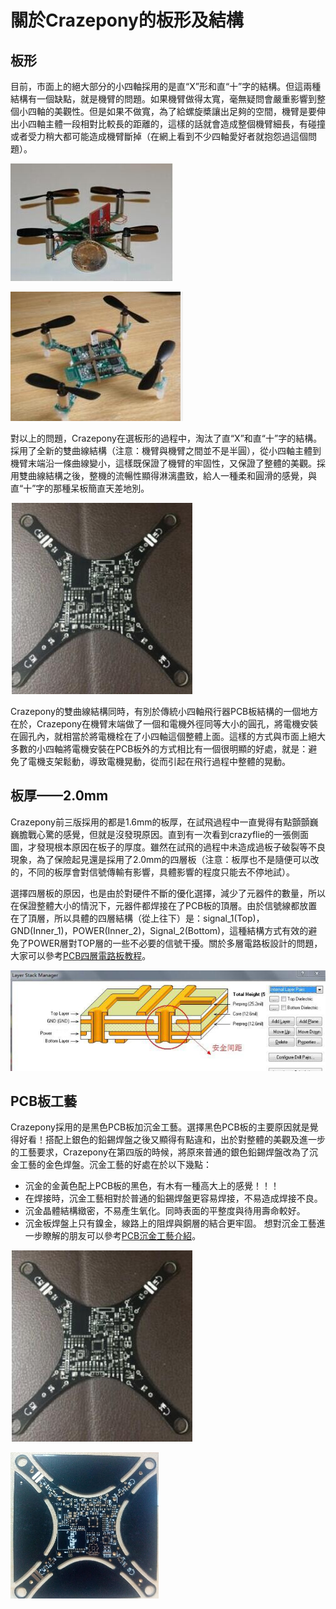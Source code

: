 
#  關於Crazepony的板形及結構


## 板形
目前，市面上的絕大部分的小四軸採用的是直“X”形和直“十”字的結構。但這兩種結構有一個缺點，就是機臂的問題。如果機臂做得太寬，毫無疑問會嚴重影響到整個小四軸的美觀性。但是如果不做寬，為了給螺旋槳讓出足夠的空間，機臂是要伸出小四軸主體一段相對比較長的距離的，這樣的話就會造成整個機臂細長，有碰撞或者受力稍大都可能造成機臂斷掉（在網上看到不少四軸愛好者就抱怨過這個問題）。

![](/assets/img/construct-1.jpg)

![](/assets/img/construct-2.jpg)

對以上的問題，Crazepony在選板形的過程中，淘汰了直“X”和直“十”字的結構。採用了全新的雙曲線結構（注意：機臂與機臂之間並不是半圓），從小四軸主體到機臂末端沿一條曲線變小，這樣既保證了機臂的牢固性，又保證了整體的美觀。採用雙曲線結構之後，整機的流暢性顯得淋漓盡致，給人一種柔和圓滑的感覺，與直“十”字的那種呆板簡直天差地別。

![](/assets/img/construct-3.jpg)

Crazepony的雙曲線結構同時，有別於傳統小四軸飛行器PCB板結構的一個地方在於，Crazepony在機臂末端做了一個和電機外徑同等大小的圓孔，將電機安裝在圓孔內，就相當於將電機栓在了小四軸這個整體上面。這樣的方式與市面上絕大多數的小四軸將電機安裝在PCB板外的方式相比有一個很明顯的好處，就是：避免了電機支架鬆動，導致電機晃動，從而引起在飛行過程中整體的晃動。

## 板厚——2.0mm
Crazepony前三版採用的都是1.6mm的板厚，在試飛過程中一直覺得有點顫顫巍巍膽戰心驚的感覺，但就是沒發現原因。直到有一次看到crazyflie的一張側面圖，才發現根本原因在板子的厚度。雖然在試飛的過程中未造成過板子破裂等不良現象，為了保險起見還是採用了2.0mm的四層板（注意：板厚也不是隨便可以改的，不同的板厚會對信號傳輸有影響，具體影響的程度只能去不停地試）。

選擇四層板的原因，也是由於對硬件不斷的優化選擇，減少了元器件的數量，所以在保證整體大小的情況下，元器件都焊接在了PCB板的頂層。由於信號線都放置在了頂層，所以具體的四層結構（從上往下）是：signal_1(Top)，GND(Inner_1)，POWER(Inner_2)，Signal_2(Bottom)，這種結構方式有效的避免了POWER層對TOP層的一些不必要的信號干擾。關於多層電路板設計的問題，大家可以參考[PCB四層電路板教程](http://wenku.baidu.com/link?url=K-Mgukgsj5VT2kG2Df2nZtQ-r7-bZuBZ5G0BgRD8vDGxKk0ZBNinJnnmgrWfjGP061vNpLbZlJifQogE3vhZcm0F1S6ka4kjryRFimGMAC7)。

![](/assets/img/construct-4.jpg)

## PCB板工藝
Crazepony採用的是黑色PCB板加沉金工藝。選擇黑色PCB板的主要原因就是覺得好看！搭配上銀色的鉛錫焊盤之後又顯得有點違和，出於對整體的美觀及進一步的工藝要求，Crazepony在第四版的時候，將原來普通的銀色鉛錫焊盤改為了沉金工藝的金色焊盤。沉金工藝的好處在於以下幾點：

* 沉金的金黃色配上PCB板的黑色，有木有一種高大上的感覺！！！
* 在焊接時，沉金工藝相對於普通的鉛錫焊盤更容易焊接，不易造成焊接不良。
* 沉金晶體結構緻密，不易產生氧化。同時表面的平整度與待用壽命較好。
* 沉金板焊盤上只有鎳金，線路上的阻焊與銅層的結合更牢固。
想對沉金工藝進一步瞭解的朋友可以參考[PCB沉金工藝介紹](http://wenku.baidu.com/link?url=wYNR9dDGjbYzkqjUrJP81ggfRUQ9uN5svOQ3frwVMLshIjIOs-mcKathG8T8HG-kVrS7ppmsi1QOmXuDXTEB_8865pvACRjk_Uf7DD3Zyze)。

![](/assets/img/construct-5.jpg)

![](/assets/img/construct-6.jpg)

